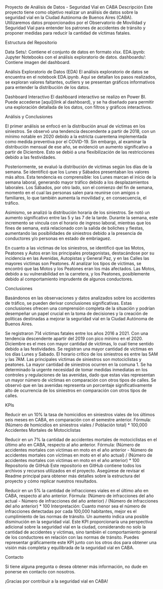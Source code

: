 Proyecto de Análisis de Datos - Seguridad Vial en CABA
Descripción
Este proyecto tiene como objetivo realizar un análisis de datos sobre la seguridad vial en la Ciudad Autónoma de Buenos Aires (CABA). Utilizaremos datos proporcionados por el Observatorio de Movilidad y Seguridad Vial para entender los patrones de accidentes de tránsito y proponer medidas para reducir la cantidad de víctimas fatales.

Estructura del Repositorio

Data Sets/: Contiene el conjunto de datos en formato xlsx.
EDA.ipynb: Jupyter Notebooks con el análisis exploratorio de datos.
dashboards/: Contiene imagen del dashboard.

Análisis Exploratorio de Datos (EDA)
El análisis exploratorio de datos se encuentra en el notebook EDA.ipynb. Aquí se detallan los pasos realizados, se exploran valores faltantes, outliers y se presentan gráficos informativos para entender la distribución de los datos.

Dashboard Interactivo
El dashboard interactivo se realizo en Power BI. Puede accederse [aquí](link al dashboard), y se ha diseñado para permitir una exploración detallada de los datos, con filtros y gráficos interactivos.

Análisis y Conclusiones

El primer análisis se enfocó en la distribución anual de víctimas en los siniestros. Se observó una tendencia descendente a partir de 2018, con un mínimo notable en 2020 debido a la estricta cuarentena implementada como medida preventiva por el COVID-19. Sin embargo, al examinar la distribución mensual de ese año, se evidenció un aumento significativo a partir de Diciembre. Esto se debió a una flexibilización de las restricciones debido a las festividades.

Posteriormente, se evaluó la distribución de víctimas según los días de la semana. Se identificó que los Lunes y Sábados presentaban los valores más altos. Esta tendencia es comprensible: los Lunes marcan el inicio de la semana laboral, generando mayor tráfico debido a los desplazamientos laborales. Los Sábados, por otro lado, son el comienzo del fin de semana, momento en el cual las personas salen para reunirse con amigos o familiares, lo que también aumenta la movilidad y, en consecuencia, el tráfico.

Asimismo, se analizó la distribución horaria de los siniestros. Se notó un aumento significativo entre las 5 y las 7 de la tarde. Durante la semana, este incremento se vincula con el horario de ingreso laboral, mientras que los fines de semana, está relacionado con la salida de boliches y fiestas, aumentando las posibilidades de siniestros debido a la presencia de conductores y/o personas en estado de embriaguez.

En cuanto a las victimas de los siniestros, se identificó que las Motos, Peatones y Autos eran los principales protagonistas, destacándose por su incidencia en las Avenidas, Autopistas y General Paz, y en las Calles las mayores victimas son Peatones. Al analizar los tipos de víctimas, se encontró que las Motos y los Peatones eran los más afectados. Las Motos, debido a su vulnerabilidad en la carretera, y los Peatones, posiblemente debido al comportamiento imprudente de algunos conductores.

Conclusiones

Basándonos en las observaciones y datos analizados sobre los accidentes de tráfico, se pueden derivar conclusiones significativas. Estas conclusiones ofrecen una comprensión completa de la situación y podrían desempeñar un papel crucial en la toma de decisiones y la creación de políticas destinadas a mejorar la seguridad vial en la Ciudad Autónoma de Buenos Aires.

Se registraron 714 víctimas fatales entre los años 2016 a 2021. Con una tendencia descendente apartir del 2019 con pico mínimo en el 2020.
Diciembre es el mes con mayor cantidad de víctimas, lo cual tiene sentido debido a las festividades.
Se registran una mayor cantidad de víctimas en los días Lunes y Sabado.
El horario crítico de los siniestros es entre las 5AM y las 7AM.
Las principales víctimas de siniestros son motociclistas y peatones.
La mayor cantidad de siniestros ocurren en la comuna 1.
Se ha determinado la urgente necesidad de tomar medidas inmediatas en los controles y regulaciones de las avenidas, dado que estas vías representan un mayor número de víctimas en comparación con otros tipos de calles.
Se observó que en las avenidas representa un porcentaje significativamente alto de ocurrencia de los siniestros en comparación con otros tipos de calles.

KPIs

Reducir en un 10% la tasa de homicidios en siniestros viales de los últimos seis meses en CABA, en comparación con el semestre anterior.
Fórmula: (Número de homicidios en siniestros viales / Población total) * 100,000
Accidentes Mortales de Motociclistas

Reducir en un 7% la cantidad de accidentes mortales de motociclistas en el último año en CABA, respecto al año anterior.
Fórmula: (Número de accidentes mortales con víctimas en moto en el año anterior - Número de accidentes mortales con víctimas en moto en el año actual) / (Número de accidentes mortales con víctimas en moto en el año anterior) * 100
Repositorio de GitHub
Este repositorio en GitHub contiene todos los archivos y recursos utilizados en el proyecto. Asegúrese de revisar el Readme principal para obtener más detalles sobre la estructura del proyecto y cómo replicar nuestros resultados.

Reducir en un 5% la cantidad de infracciones viales en el último año en CABA, respecto al año anterior.
Fórmula: (Número de infracciones del año actual - Número de infracciones del año anterior) / (Número de infracciones del año anterior) * 100
Interpretación: Cuanto menor sea el número de infracciones detectadas por cada 100,000 habitantes, mejor es el cumplimiento de las normas de tránsito. Un aumento indica una posible disminución en la seguridad vial.
Este KPI proporcionaría una perspectiva adicional sobre la seguridad vial en la ciudad, considerando no solo la cantidad de accidentes y víctimas, sino también el comportamiento general de los conductores en relación con las normas de tránsito. Puedes representar gráficamente este KPI junto con los otros dos para obtener una visión más completa y equilibrada de la seguridad vial en CABA.

Contacto

Si tiene alguna pregunta o desea obtener más información, no dude en ponerse en contacto con nosotros.

¡Gracias por contribuir a la seguridad vial en CABA!